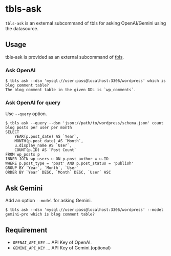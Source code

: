 # tbls-ask

`tbls-ask` is an external subcommand of tbls for asking OpenAI/Gemini using the datasource.

## Usage

tbls-ask is provided as an external subcommand of [tbls](https://github.com/k1LoW/tbls).

### Ask OpenAI

``` console
$ tbls ask --dsn 'mysql://user:pass@localhost:3306/wordpress' which is blog comment table?
The blog comment table in the given DDL is `wp_comments`.
```

### Ask OpenAI for query

Use `--query` option.

``` console
$ tbls ask --query --dsn 'json://path/to/wordpress/schema.json' count blog posts per user per month
SELECT
    YEAR(p.post_date) AS `Year`,
    MONTH(p.post_date) AS `Month`,
    u.display_name AS `User`,
    COUNT(p.ID) AS `Post Count`
FROM wp_posts p
INNER JOIN wp_users u ON p.post_author = u.ID
WHERE p.post_type = 'post' AND p.post_status = 'publish'
GROUP BY `Year`, `Month`, `User`
ORDER BY `Year` DESC, `Month` DESC, `User` ASC
```

## Ask Gemini

Add an option `--model` for asking Gemini.

```console
$ tbls ask --dsn 'mysql://user:pass@localhost:3306/wordpress' --model gemini-pro which is blog comment table?
```

## Requirement

- `OPENAI_API_KEY` ... API Key of OpenAI.
- `GEMINI_API_KEY` ... API Key of Gemini.(optional)
